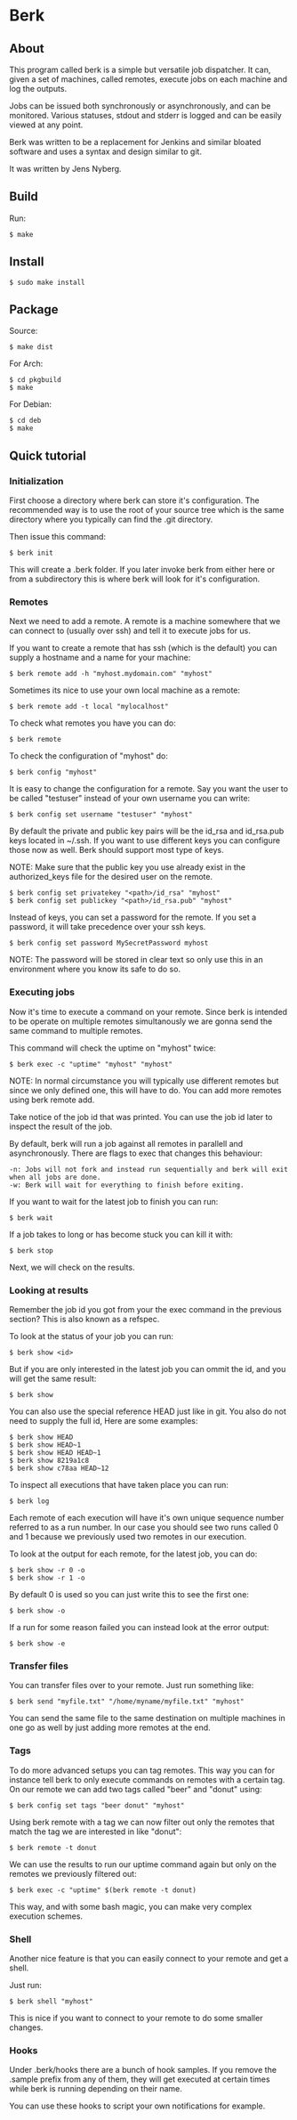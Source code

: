 # Berk

## About

This program called berk is a simple but versatile job dispatcher. It can, given a set of machines, called remotes, execute jobs on each machine and log the outputs.

Jobs can be issued both synchronously or asynchronously, and can be monitored. Various statuses, stdout and stderr is logged and can be easily viewed at any point.

Berk was written to be a replacement for Jenkins and similar bloated software and uses a syntax and design similar to git.

It was written by Jens Nyberg.

## Build

Run:

    $ make

## Install

    $ sudo make install

## Package

Source:

    $ make dist

For Arch:

    $ cd pkgbuild
    $ make

For Debian:

    $ cd deb
    $ make

## Quick tutorial

### Initialization

First choose a directory where berk can store it's configuration. The recommended way is to use the root of your source tree which is the same directory where you typically can find the .git directory.

Then issue this command:

    $ berk init

This will create a .berk folder. If you later invoke berk from either here or from a subdirectory this is where berk will look for it's configuration.

### Remotes

Next we need to add a remote. A remote is a machine somewhere that we can connect to (usually over ssh) and tell it to execute jobs for us.

If you want to create a remote that has ssh (which is the default) you can supply a hostname and a name for your machine:

    $ berk remote add -h "myhost.mydomain.com" "myhost"

Sometimes its nice to use your own local machine as a remote:

    $ berk remote add -t local "mylocalhost"

To check what remotes you have you can do:

    $ berk remote

To check the configuration of "myhost" do:

    $ berk config "myhost"

It is easy to change the configuration for a remote. Say you want the user to be called "testuser" instead of your own username you can write:

    $ berk config set username "testuser" "myhost"

By default the private and public key pairs will be the id_rsa and id_rsa.pub keys located in ~/.ssh. If you want to use different keys you can configure those now as well. Berk should support most type of keys.

NOTE: Make sure that the public key you use already exist in the authorized_keys file for the desired user on the remote.

    $ berk config set privatekey "<path>/id_rsa" "myhost"
    $ berk config set publickey "<path>/id_rsa.pub" "myhost"

Instead of keys, you can set a password for the remote. If you set a password, it will take precedence over your ssh keys.

    $ berk config set password MySecretPassword myhost

NOTE: The password will be stored in clear text so only use this in an environment where you know its safe to do so.

### Executing jobs

Now it's time to execute a command on your remote. Since berk is intended to be operate on multiple remotes simultanously we are gonna send the same command to multiple remotes.

This command will check the uptime on "myhost" twice: 

    $ berk exec -c "uptime" "myhost" "myhost"

NOTE: In normal circumstance you will typically use different remotes but since we only defined one, this will have to do. You can add more remotes using berk remote add.

Take notice of the job id that was printed. You can use the job id later to inspect the result of the job.

By default, berk will run a job against all remotes in parallell and asynchronously. There are flags to exec that changes this behaviour:

    -n: Jobs will not fork and instead run sequentially and berk will exit when all jobs are done.
    -w: Berk will wait for everything to finish before exiting.

If you want to wait for the latest job to finish you can run:

    $ berk wait

If a job takes to long or has become stuck you can kill it with:

    $ berk stop

Next, we will check on the results.

### Looking at results

Remember the job id you got from your the exec command in the previous section? This is also known as a refspec.

To look at the status of your job you can run:

    $ berk show <id>

But if you are only interested in the latest job you can ommit the id, and you will get the same result:

    $ berk show

You can also use the special reference HEAD just like in git. You also do not need to supply the full id, Here are some examples:

    $ berk show HEAD
    $ berk show HEAD~1
    $ berk show HEAD HEAD~1
    $ berk show 8219a1c8
    $ berk show c78aa HEAD~12

To inspect all executions that have taken place you can run:

    $ berk log

Each remote of each execution will have it's own unique sequence number referred to as a run number. In our case you should see two runs called 0 and 1 because we previously used two remotes in our execution.

To look at the output for each remote, for the latest job, you can do:

    $ berk show -r 0 -o
    $ berk show -r 1 -o

By default 0 is used so you can just write this to see the first one:

    $ berk show -o

If a run for some reason failed you can instead look at the error output:

    $ berk show -e

### Transfer files

You can transfer files over to your remote. Just run something like:

    $ berk send "myfile.txt" "/home/myname/myfile.txt" "myhost"

You can send the same file to the same destination on multiple machines in one go as well by just adding more remotes at the end.

### Tags

To do more advanced setups you can tag remotes. This way you can for instance tell berk to only execute commands on remotes with a certain tag. On our remote we can add two tags called "beer" and "donut" using:

    $ berk config set tags "beer donut" "myhost"

Using berk remote with a tag we can now filter out only the remotes that match the tag we are interested in like "donut":

    $ berk remote -t donut

We can use the results to run our uptime command again but only on the remotes we previously filtered out:

    $ berk exec -c "uptime" $(berk remote -t donut)

This way, and with some bash magic, you can make very complex execution schemes.

### Shell

Another nice feature is that you can easily connect to your remote and get a shell.

Just run:

    $ berk shell "myhost"

This is nice if you want to connect to your remote to do some smaller changes.

### Hooks

Under .berk/hooks there are a bunch of hook samples. If you remove the .sample prefix from any of them, they will get executed at certain times while berk is running depending on their name.

You can use these hooks to script your own notifications for example.
